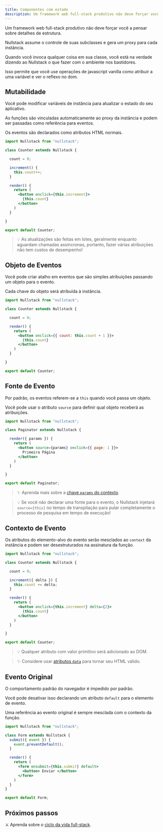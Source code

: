 ```yaml
---
title: Componentes com estado
description: Um framework web full-stack produtivo não deve forçar você a pensar sobre detalhes de estrutura
---
```


Um framework web full-stack produtivo não deve forçar você a pensar sobre detalhes de estrutura.

Nullstack assume o controle de suas subclasses e gera um proxy para cada instância.

Quando você invoca qualquer coisa em sua classe, você está na verdade dizendo ao Nullstack o que fazer com o ambiente nos bastidores.

Isso permite que você use operações de javascript vanilla como atribuir a uma variável e ver o reflexo no dom.

## Mutabilidade

Você pode modificar variáveis ​​de instância para atualizar o estado do seu aplicativo.

As funções são vinculadas automaticamente ao proxy da instância e podem ser passadas como referência para eventos.

Os eventos são declarados como atributos HTML normais.

```jsx
import Nullstack from "nullstack";

class Counter extends Nullstack {

  count = 0;

  increment() {
    this.count++;
  }

  render() {
    return (
      <button onclick={this.increment}>
        {this.count}
      </button>
    )
  }

}

export default Counter;
```

> 💡 As atualizações são feitas em lotes, geralmente enquanto aguardam chamadas assíncronas, portanto, fazer várias atribuições não tem custos de desempenho!

## Objeto de Eventos

Você pode criar atalho em eventos que são simples atribuições passando um objeto para o evento.

Cada chave do objeto será atribuída à instância.

```jsx
import Nullstack from "nullstack";

class Counter extends Nullstack {

  count = 0;

  render() {
    return (
      <button onclick={{ count: this.count + 1 }}>
        {this.count}
      </button>
    )
  }

}

export default Counter;
```

## Fonte de Evento

Por padrão, os eventos referem-se a `this` quando você passa um objeto.

Você pode usar o atributo `source` para definir qual objeto receberá as atribuições.

```jsx
import Nullstack from "nullstack";

class Paginator extends Nullstack {

  render({ params }) {
    return (
      <button source={params} onclick={{ page: 1 }}>
        Primeira Página
      </button>
    )
  }

}

export default Paginator;
```

> ✨ Aprenda mais sobre a [chave `params` do contexto](/pt-br/rotas-e-parametros).

> 💡 Se você não declarar uma fonte para o evento, o Nullstack injetará `source={this}` no tempo de transpilação para pular completamente o processo de pesquisa em tempo de execução!

## Contexto de Evento

Os atributos do elemento-alvo do evento serão mesclados ao `context` da instância e podem ser desestruturados na assinatura da função.

```jsx
import Nullstack from "nullstack";

class Counter extends Nullstack {

  count = 0;

  increment({ delta }) {
    this.count += delta;
  }

  render() {
    return (
      <button onclick={this.increment} delta={2}>
        {this.count}
      </button>
    )
  }

}

export default Counter;
```

> 💡 Qualquer atributo com valor primitivo será adicionado ao DOM.

> ✨ Considere usar [atributos `data`](/pt-br/contexto-data) para tornar seu HTML válido.

## Evento Original

O comportamento padrão do navegador é impedido por padrão.

Você pode desativar isso declarando um atributo `default` para o elemento de evento.

Uma referência ao evento original é sempre mesclada com o contexto da função.

```jsx
import Nullstack from "nullstack";

class Form extends Nullstack {
  submit({ event }) {
    event.preventDefault();
  }

  render() {
    return (
      <form onsubmit={this.submit} default>
        <button> Enviar </button>
      </form>
    )
  }
}

export default Form;
```

## Próximos passos

⚔ Aprenda sobre o [ciclo da vida full-stack](/pt-br/ciclo-de-vida-full-stack).

